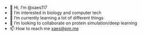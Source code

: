 - 👋 Hi, I’m @xaes117
- 👀 I’m interested in biology and computer tech
- 🌱 I’m currently learning a lot of different things
- 💞️ I’m looking to collaborate on protein simulation/deep learning
- 📫 How to reach me xaes@pm.me

<!---
xaes117/xaes117 is a ✨ special ✨ repository because its `README.md` (this file) appears on your GitHub profile.
You can click the Preview link to take a look at your changes.
--->
